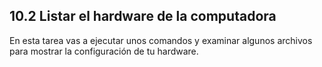 ## 10.2 Listar el hardware de la computadora
En esta tarea vas a ejecutar unos comandos y examinar algunos archivos para mostrar la configuración de tu hardware.

